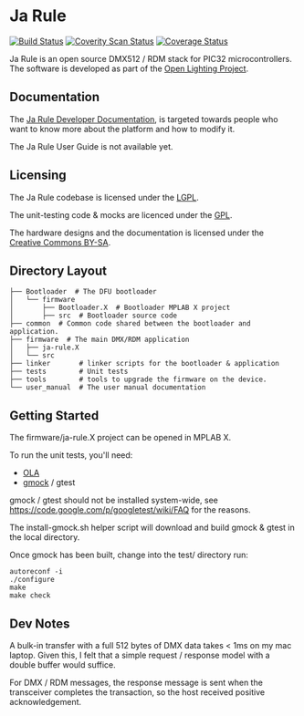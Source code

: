 # Ja Rule
[![Build Status](https://travis-ci.org/OpenLightingProject/ja-rule.svg?branch=master)](https://travis-ci.org/OpenLightingProject/ja-rule) [![Coverity Scan Status](https://scan.coverity.com/projects/3938/badge.svg)](https://scan.coverity.com/projects/3938) [![Coverage Status](https://coveralls.io/repos/OpenLightingProject/ja-rule/badge.png?branch=master)](https://coveralls.io/r/OpenLightingProject/ja-rule?branch=master)

Ja Rule is an open source DMX512 / RDM stack for PIC32 microcontrollers. The
software is developed as part of the
[Open Lighting Project](https://www.openlighting.org/).

## Documentation

The [Ja Rule Developer
Documentation](https://docs.openlighting.org/ja-rule/doc/latest/), is targeted
towards people who want to know more about the platform and how to modify it.

The Ja Rule User Guide is not available yet.

## Licensing

The Ja Rule codebase is licensed under the
[LGPL](http://www.gnu.org/licenses/lgpl.html).

The unit-testing code & mocks are licenced under the
[GPL](http://www.gnu.org/licenses/gpl.html).

The hardware designs and the documentation is licensed under the
[Creative Commons BY-SA](https://creativecommons.org/licenses/by-sa/3.0/us/).

## Directory Layout

```
├── Bootloader  # The DFU bootloader
│   └── firmware
│       ├── Bootloader.X  # Bootloader MPLAB X project
│       ├── src  # Bootloader source code
├── common  # Common code shared between the bootloader and application.
├── firmware  # The main DMX/RDM application
│   ├── ja-rule.X
│   └── src
├── linker       # linker scripts for the bootloader & application
├── tests        # Unit tests
├── tools        # tools to upgrade the firmware on the device.
└── user_manual  # The user manual documentation
```

## Getting Started

The firmware/ja-rule.X project can be opened in MPLAB X.

To run the unit tests, you'll need:
 - [OLA](https://www.openlighting.org/ola/getting-started/)
 - [gmock](https://code.google.com/p/googlemock/) / gtest

gmock / gtest should not be installed system-wide, see
https://code.google.com/p/googletest/wiki/FAQ for the reasons.

The install-gmock.sh helper script will download and build gmock & gtest in the
local directory.

Once gmock has been built, change into the test/ directory run:

```
autoreconf -i
./configure
make
make check
```

## Dev Notes

A bulk-in transfer with a full 512 bytes of DMX data takes < 1ms on my mac
laptop. Given this, I felt that a simple request / response model with a double
buffer would suffice.

For DMX / RDM messages, the response message is sent when the transceiver
completes the transaction, so the host received positive acknowledgement.
